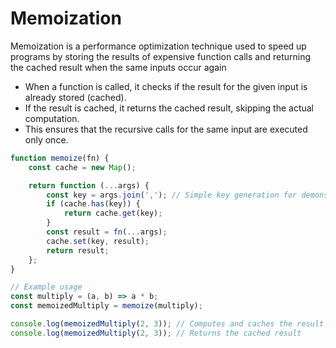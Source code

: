 # Memoization

Memoization is a performance optimization technique used to speed up programs by storing the results of expensive function calls and returning the cached result when the same inputs occur again


* When a function is called, it checks if the result for the given input is already stored (cached).
* If the result is cached, it returns the cached result, skipping the actual computation.
* This ensures that the recursive calls for the same input are executed only once.

```javascript
function memoize(fn) {
    const cache = new Map();

    return function (...args) {
        const key = args.join(','); // Simple key generation for demonstration
        if (cache.has(key)) {
            return cache.get(key);
        }
        const result = fn(...args);
        cache.set(key, result);
        return result;
    };
}

// Example usage
const multiply = (a, b) => a * b;
const memoizedMultiply = memoize(multiply);

console.log(memoizedMultiply(2, 3)); // Computes and caches the result
console.log(memoizedMultiply(2, 3)); // Returns the cached result
```
